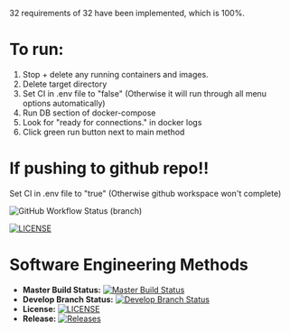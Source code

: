 32 requirements of 32 have been implemented, which is 100%.

# To run:

1. Stop + delete any running containers and images.
2. Delete target directory
3. Set CI in .env file to "false" (Otherwise it will run through all menu options automatically)
4. Run DB section of docker-compose
5. Look for "ready for connections." in docker logs
6. Click green run button next to main method

# If pushing to github repo!!

Set CI in .env file to "true" (Otherwise github workspace won't complete)

![GitHub Workflow Status (branch)](https://img.shields.io/github/actions/workflow/status/jamnic1994/groupproject/main.yml?branch=master)

[![LICENSE](https://img.shields.io/github/license/jamnic1994/sem.svg?style=flat-square)](https://github.com/jamnic1994/groupproject/blob/master/LICENSE)

# Software Engineering Methods
- **Master Build Status:** [![Master Build Status](https://img.shields.io/github/actions/workflow/status/jamnic1994/groupproject/main.yml?branch=master)](https://github.com/jamnic1994/groupproject/tree/master)
- **Develop Branch Status:** [![Develop Branch Status](https://img.shields.io/github/actions/workflow/status/jamnic1994/groupproject/main.yml?branch=develop)](https://github.com/jamnic1994/groupproject/tree/develop)
- **License:** [![LICENSE](https://img.shields.io/github/license/jamnic1994/groupproject.svg?style=flat-square)](https://github.com/jamnic1994/groupproject/blob/master/LICENSE)
- **Release:** [![Releases](https://img.shields.io/github/release/jamnic1994/groupproject/all.svg?style=flat-square)](https://github.com/jamnic1994/groupproject/releases)


